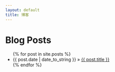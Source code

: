 ```yaml
---
layout: default
title: 博客
---
```


<div id="home">
    <h1>Blog Posts</h1>
    <ul class="posts">
        {% for post in site.posts %}
        <li>
            <span>{{ post.date | date_to_string }}</span> &raquo; 
            <a href="{{ post.url }}">{{ post.title }}</a>
        </li>
        {% endfor %}
    </ul>
</div>

